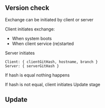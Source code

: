 ## Version check
Exchange can be initiated by client or server

Client initiates exchange:
* When system boots
* When client service (re)started

Server initiates 
```
Client: { clientGitHash, hostname, branch }
Server: { serverGitHash }
```
If hash is equal nothing happens

If hash is not equal, client initiates Update stage

## Update
